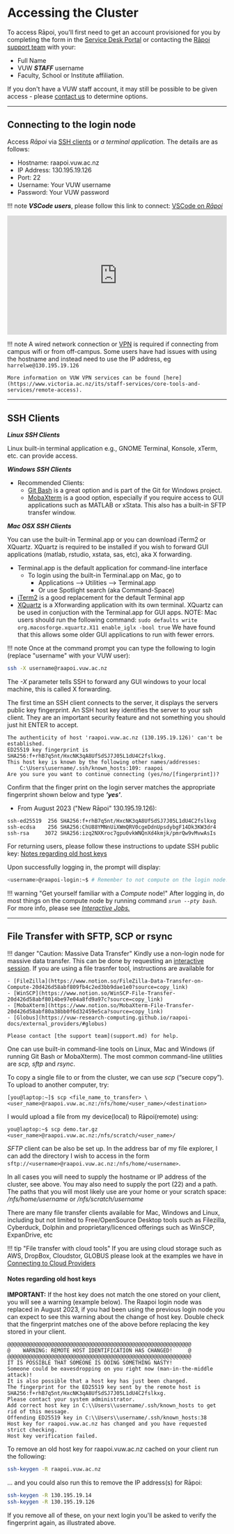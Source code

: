 # Accessing the Cluster

To access Rāpoi, you'll first need to get an account provisioned for you by completing the form in the [Service Desk Portal](https://service.victoria.ac.nz/asm/Core.aspx?Lite&Form=Request&MODE=NEW&TEMPLATE_REF=331026) or contacting the [Rāpoi support team](support.md) with your:

*  Full Name
*  VUW **_STAFF_** username
*  Faculty, School or Institute affiliation.

If you don't have a VUW staff account, it may still be possible to be given access - please [contact us](support.md) to determine options.

--- 

## Connecting to the login node

Access _Rāpoi_ via [SSH clients](#ssh-clients) or _a terminal application._ The details are as follows:

*  Hostname: raapoi.vuw.ac.nz
*  IP Address: 130.195.19.126
*  Port: 22
*  Username: Your VUW username
*  Password: Your VUW password

!!! note
    **_VSCode users_**, please follow this link to connect: [VSCode on _Rāpoi_](usersub/vscode.md)

<div style="padding:54.11% 0 0 0;position:relative;"><iframe src="https://player.vimeo.com/video/1091981314?title=0&amp;byline=0&amp;portrait=0&amp;badge=0&amp;autopause=0&amp;player_id=0&amp;app_id=58479" frameborder="0" allow="autoplay; fullscreen; picture-in-picture; clipboard-write; encrypted-media" style="position:absolute;top:0;left:0;width:100%;height:100%;" title="Login to Rāpoi HPC"></iframe></div><p><script src="https://player.vimeo.com/api/player.js"></script></p>

!!! note
    A wired network connection or [VPN](https://vpn.victoria.ac.nz/+CSCOE+/logon.html#form_title_text) is required if
    connecting from campus wifi or from off-campus. Some users have had issues with
    using the hostname and instead need to use the IP address, eg
    `harrelwe@130.195.19.126`

    More information on VUW VPN services can be found [here](https://www.victoria.ac.nz/its/staff-services/core-tools-and-services/remote-access).

---

## SSH Clients

**_Linux SSH Clients_**

Linux built-in terminal application e.g., GNOME Terminal, Konsole, xTerm, etc. can provide access. 

**_Windows SSH Clients_**

* Recommended Clients:
  * [Git Bash](https://gitforwindows.org/) is a great option and is part of the Git for Windows project.  
  * [MobaXterm](https://mobaxterm.mobatek.net/) is a good option, especially if you require access to GUI applications such as MATLAB or xStata.  This also has a built-in SFTP transfer window.


**_Mac OSX SSH Clients_**

You can use the built-in Terminal.app or you can download iTerm2 or XQuartz. 
XQuartz is required to be installed if you wish to forward GUI applications (matlab, rstudio, xstata, sas, etc), aka X forwarding.

* Terminal.app is the default application for command-line interface
  * To login using the built-in Terminal.app on Mac, go to
    * Applications --> Utilities --> Terminal.app
    * Or use Spotlight search (aka Command-Space)
* [iTerm2](https://www.iterm2.com/) is a good replacement for the default Terminal app
* [XQuartz](https://www.xquartz.org/) is a Xforwarding application with its own terminal.  XQuartz can be used in conjuction with the Terminal.app for GUI apps.  NOTE: Mac users should run the following command: `sudo defaults write org.macosforge.xquartz.X11 enable_iglx -bool true`   We have found that this allows some older GUI applications to run with fewer errors.

!!! note
    Once at the command prompt you can type the following to login (replace "username" with your VUW user):

```bash
ssh -X username@raapoi.vuw.ac.nz
```

The _-X_ parameter tells SSH to forward any GUI windows to your local machine, this is called X forwarding.



The first time an SSH client connects to the server, it displays the servers public key fingerprint. An SSH host key identifies the server to your ssh client. They are an important security feature and not something you should just hit ENTER to accept.


``` text
The authenticity of host 'raapoi.vuw.ac.nz (130.195.19.126)' can't be established.
ED25519 key fingerprint is SHA256:f+rhB7q5nt/HxcNK3qA8UfSdSJ7J05L1dU4C2fslkxg.
This host key is known by the following other names/addresses:
    C:\Users\username/.ssh/known_hosts:109: raapoi
Are you sure you want to continue connecting (yes/no/[fingerprint])?
```

Confirm that the finger print on the login server matches the appropriate fingerprint shown below and type **_'yes'_**.

<!--
* Old Raapoi 130.195.19.14:

``` text
ssh-ed25519 255 SHA256:SFQSPRtu5o4cpj/CuS37DXzfrFyalMz1FA2NVmissxo
```
-->

* From August 2023 ("New Rāpoi" 130.195.19.126):

``` text
ssh-ed25519  256 SHA256:f+rhB7q5nt/HxcNK3qA8UfSdSJ7J05L1dU4C2fslkxg
ssh-ecdsa    256 SHA256:ChU88YMNnUiXWmQRV0cgeDdnUpsdybgF14Dk3KW3dr4
ssh-rsa     3072 SHA256:izq2NXKroc7gpu0vkWNQnXd4kmjk/pmrQw9vMvwAsIs 
```

For returning users, please follow these instructions to update SSH public key: [Notes regarding old host keys](/raapoi-docs/accessing_the_cluster/#notes-regarding-old-host-keys)

Upon successfully logging in, the prompt will display: 
``` bash
<username>@raapoi-login:~$ # Remember to not compute on the login node!
```

!!! warning "Get yourself familiar with a _Compute_ node!"
    After logging in, do most things on the compute node by running command *_``srun --pty bash``_*. For more info, please see [_Interactive Jobs._](running_jobs.md/#interactive-jobs)

---

## File Transfer with SFTP, SCP or rsync

!!! danger "Caution: Massive Data Transfer"
    Kindly use a non-login node for massive data transfer. This can be done by requesting an [interactive session](running_jobs.md/#interactive-jobs). If you are using a file trasnfer tool, instructions are available for

    - [FileZilla](https://www.notion.so/FileZilla-Data-Transfer-on-Compute-20d426d58abf809fb4c2ed3bb9dae1e0?source=copy_link)
    - [WinSCP](https://www.notion.so/WinSCP-File-Transfer-20d426d58abf8014be97e04a8fd9a97c?source=copy_link) 
    - [MobaXterm](https://www.notion.so/MobaXterm-File-Transfer-20d426d58abf80a38bb0f6d32459e5ca?source=copy_link)
    - [Globus](https://vuw-research-computing.github.io/raapoi-docs/external_providers/#globus)
    
    Please contact [the support team](support.md) for help. 

One can use built-in command-line tools on Linux, Mac and Windows (if running Git Bash or MobaXterm).  The most common command-line utilities are _scp, sftp_ and _rsync_. 

To copy a single file to or from the cluster, we can use _scp_ (“secure copy”). To upload to another computer, try:

``` text
[you@laptop:~]$ scp <file_name_to_transfer> \
<user_name>@raapoi.vuw.ac.nz:/nfs/home/<user_name>/<destination>
```

I would upload a file from my device(local) to Rāpoi(remote) using:

``` text
you@laptop:~$ scp demo.tar.gz <user_name>@raapoi.vuw.ac.nz:/nfs/scratch/<user_name>/
```

_SFTP_ client can be also be set up. In the address bar of my file explorer, I can add the directory I wish to access in the form `sftp://<username>@raapoi.vuw.ac.nz:/nfs/home/<username>`. 

In all cases you will need to supply the hostname or IP address of the cluster, see above.  You may also need to supply the port (22) and a path.  The paths that you will most likely use are your home or your scratch space:
_/nfs/home/username_ or _/nfs/scratch/username_

There are many file transfer clients available for Mac, Windows and Linux, including but not limited to Free/OpenSource Desktop tools such as Filezilla, Cyberduck, Dolphin and proprietary/licenced offerings such as WinSCP, ExpanDrive, etc

!!! tip "File transfer with cloud tools"
    If you are using cloud storage such as AWS, DropBox, Cloudstor, GLOBUS please look at the examples we have in [Connecting to Cloud Providers](external/cloud_providers.md)


#### Notes regarding old host keys

**IMPORTANT:**
If the host key does not match the one stored on your client, you will see a warning  (example below). 
The Raapoi login node was replaced in August 2023, if you had been using the previous login node you can expect to see this warning about the change of host key. 
Double check that the fingerprint matches one of the above before replacing the key stored in your client.

``` text
@@@@@@@@@@@@@@@@@@@@@@@@@@@@@@@@@@@@@@@@@@@@@@@@@@@@@@@@@@@
@    WARNING: REMOTE HOST IDENTIFICATION HAS CHANGED!     @
@@@@@@@@@@@@@@@@@@@@@@@@@@@@@@@@@@@@@@@@@@@@@@@@@@@@@@@@@@@
IT IS POSSIBLE THAT SOMEONE IS DOING SOMETHING NASTY!
Someone could be eavesdropping on you right now (man-in-the-middle attack)!
It is also possible that a host key has just been changed.
The fingerprint for the ED25519 key sent by the remote host is
SHA256:f+rhB7q5nt/HxcNK3qA8UfSdSJ7J05L1dU4C2fslkxg.
Please contact your system administrator.
Add correct host key in C:\\Users\\username/.ssh/known_hosts to get rid of this message.
Offending ED25519 key in C:\\Users\\username/.ssh/known_hosts:38
Host key for raapoi.vuw.ac.nz has changed and you have requested strict checking.
Host key verification failed.

```

To remove an old host key for raapoi.vuw.ac.nz cached on your client run the following:

``` bash
ssh-keygen -R raapoi.vuw.ac.nz
```

... and you could also run this to remove the IP address(s) for Rāpoi:

``` bash
ssh-keygen -R 130.195.19.14
ssh-keygen -R 130.195.19.126
```

If you remove all of these, on your next login you'll be asked to verify the fingerprint again, as illustrated above.
